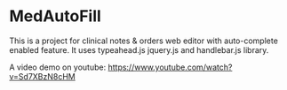 MedAutoFill
===========
This is a project for clinical notes & orders web editor with auto-complete enabled feature. It uses typeahead.js jquery.js and handlebar.js library.

A video demo on youtube: 
https://www.youtube.com/watch?v=Sd7XBzN8cHM
